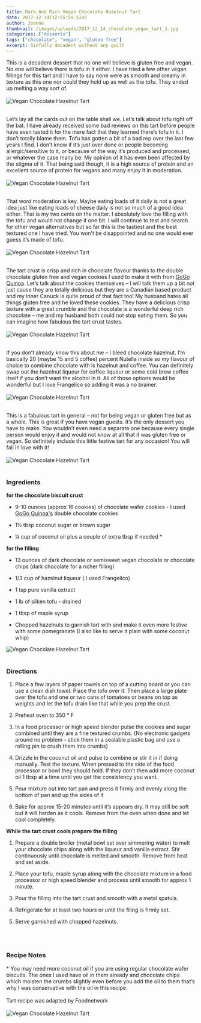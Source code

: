 ```yaml
---
title: Dark And Rich Vegan Chocolate Hazelnut Tart
date: 2017-12-14T12:55:59.514Z
author: Joanne
thumbnail: /images/uploads/2017_12_14_chocolate_vegan_tart_1.jpg
categories: ["desserts"]
tags: ["chocolate", "vegan", "gluten free"]
excerpt: Sinfully decadent without any guilt
---
```

This is a decadent dessert that no one will believe is gluten free and vegan. No one will believe there is tofu in it either.  I have tried a few other vegan fillings for this tart and I have to say none were as smooth and creamy in texture as this one nor could they hold up as well as the tofu. They ended up melting a way sort of.
<br>
<br>
![Vegan Chocolate Hazelnut Tart ](/images/uploads/2017_12_14_chocolate_vegan_tart_2.jpg)
<br>
<br>

Let’s lay all the cards out on the table shall we. Let’s talk about tofu right off the bat. I have already received some bad reviews on this tart before people have even tasted it for the mere fact that they learned there’s tofu in it. I don’t totally blame them. Tofu has gotten a bit of a bad rep over the last few years I find. I don’t know if it’s just over done or people becoming allergic/sensitive to it,  or because of the way it’s produced and processed, or whatever the case many be.  My opinion of it has even been affected by the stigma of it.  That being said though, it is a high source of protein and an excellent source of protein for vegans and many enjoy it in moderation.
<br>
<br>
![Vegan Chocolate Hazelnut Tart ](/images/uploads/2017_12_14_chocolate_vegan_tart_3.jpg)
<br>
<br>

That word moderation is key.  Maybe eating loads of it daily is not a great idea just like eating loads of cheese daily is not so much of a good idea either. That is my two cents on the matter. I absolutely love the filling with the tofu and would not change it one bit. I will continue to test and search for other vegan alternatives but so far this is the tastiest and the best textured one I have tried. You won’t be disappointed and no one would ever guess it’s made of tofu.
<br>
<br>
![Vegan Chocolate Hazelnut Tart ](/images/uploads/2017_12_14_chocolate_vegan_tart_4.jpg)
<br>
<br>

The tart crust is crisp and rich in chocolate flavour thanks to the double chocolate gluten free and vegan cookies I used to make it with from [GoGo Quinoa](https://www.gogoquinoa.com/products/double-chocolate-quinoa-cookies/).  Let’s talk about the cookies themselves – I will talk them up a bit not just cause they are totally delicious but they are a Canadian based product and my inner Canuck is quite proud of that fact too! My husband hates all things gluten free and he loved these cookies. They have a delicious crisp texture with a great crumble and the chocolate is a wonderful deep rich chocolate – me and my husband both could not stop eating them. So you can imagine how fabulous the tart crust tastes.
<br>
<br>
![Vegan Chocolate Hazelnut Tart ](/images/uploads/2017_12_14_chocolate_vegan_tart_5.jpg)
<br>
<br>

If you don’t already know this about me – I bleed chocolate hazelnut. I’m basically 20 (maybe 15 and 5 coffee) percent Nutella inside so my flavour of choice to combine chocolate with is hazelnut and coffee. You can definitely swap out the hazelnut liqueur for coffee liqueur or some cold brew coffee itself if you don’t want the alcohol in it. All of those options would be wonderful but I love Frangelico so adding it was a no brainer.
<br>
<br>
![Vegan Chocolate Hazelnut Tart ](/images/uploads/2017_12_14_chocolate_vegan_tart_6.jpg)
<br>
<br>

This is a fabulous tart in general – not for being vegan or gluten free but as a whole. This is great if you have vegan guests. It’s the only dessert you have to make.  You wouldn’t even need a separate one because every single person would enjoy it and would not know at all that it was gluten free or vegan. So definitely include this little festive tart for any occasion! You will fall in love with it!
<br>
<br>
![Vegan Chocolate Hazelnut Tart ](/images/uploads/2017_12_14_chocolate_vegan_tart_7.jpg)
<br>
<br>

### Ingredients

**for the chocolate biscuit crust**

* 9-10 ounces (approx 16 cookies) of chocolate wafer cookies - I used <span class="highlight">[GoGo Quinoa's](https://www.gogoquinoa.com/products/double-chocolate-quinoa-cookies/)</span> double chocolate cookies

* 1&frac12; tbsp coconut sugar or brown sugar

* &frac14; cup of coconut oil plus  a couple of extra tbsp if needed \*


**for the filling**

* 13 ounces of dark chocolate or semisweet vegan chocolate or chocolate chips (dark chocolate for a richer filling)

* 1/3 cup of hazelnut liqueur ( I used Frangelico)

* 1 tsp pure vanilla extract

* 1 lb of silken tofu - drained

* 1 tbsp of maple syrup

* Chopped hazelnuts to garnish tart with and make it even more festive with some pomegranate (I also like to serve it plain with some coconut whip)  

![Vegan Chocolate Hazelnut Tart ](/images/uploads/2017_12_14_chocolate_vegan_tart_8.jpg)
<br>
<br>

### Directions

1. Place a few layers of paper towels on top of a cutting board or you can use a clean dish towel. Place the tofu over it. Then place a large plate over the tofu and one or two cans of tomatoes or beans on top as weights and let the tofu drain like that while you prep the crust.

1. Preheat oven to 350 &deg; F

1. In a food processor or high speed blender pulse the cookies and sugar combined until they are a fine textured crumbs. (No electronic gadgets around no problem – stick them in a sealable plastic bag and use a rolling pin to crush them into crumbs)

1. Drizzle in the coconut oil and pulse to combine or stir it in if doing manually. Test the texture. When pressed to the side of the food processor or bowl they should hold. If they don’t then add more coconut oil 1 tbsp at a time until you get the consistency you want.

1. Pour mixture out into tart pan and press it firmly and evenly along the bottom of pan and up the sides of it

1. Bake for approx 15-20 minutes until it’s appears dry.  It may still be soft but it will harden as it cools.  Remove from the oven when done and let cool completely.

**While the tart crust cools prepare the filling**

1. Prepare a double broiler (metal bowl set over simmering water) to melt your chocolate chips along with the liqueur and vanilla extract. Stir continuously until chocolate is melted and smooth.  Remove from heat and set aside.

1. Place your tofu, maple syrup along with the chocolate mixture in a food processor or high speed blender and process until smooth for approx 1 minute.

1. Pour the filling into the tart crust and smooth with a metal spatula.

1. Refrigerate for at least two hours or until the filing is firmly set.  

1. Serve garnished with chopped hazelnuts.
<br>
<br>

### Recipe Notes
\* You may need more coconut oil if you are using regular chocolate wafer biscuits.  The ones I used have oil in them already and chocolate chips which moisten the crumbs slightly even before you add the oil to them that’s why I was conservative with the oil in this recipe.
<br>
<br>
Tart recipe was adapted by Foodnetwork
<br>
<br>
![Vegan Chocolate Hazelnut Tart ](/images/uploads/2017_12_14_chocolate_vegan_tart_9.jpg)
